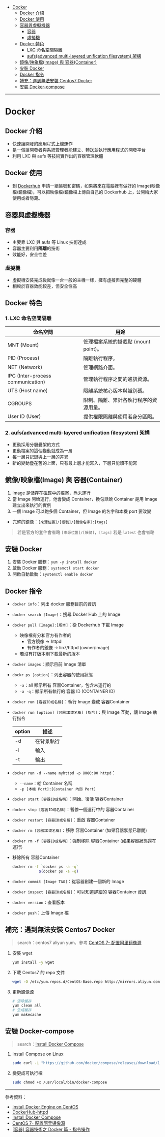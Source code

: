 * [Docker](https://github.com/linjiachi/Linux_note/blob/master/109-1%20Docker/W2-20200922.md#docker)
    - [Docker 介紹](https://github.com/linjiachi/Linux_note/blob/master/109-1%20Docker/W2-20200922.md#docker-%E4%BB%8B%E7%B4%B9)
    - [Docker 使用](https://github.com/linjiachi/Linux_note/blob/master/109-1%20Docker/W2-20200922.md#docker-%E4%BD%BF%E7%94%A8)
    - [容器與虛擬機器](https://github.com/linjiachi/Linux_note/blob/master/109-1%20Docker/W2-20200922.md#%E5%AE%B9%E5%99%A8%E8%88%87%E8%99%9B%E6%93%AC%E6%A9%9F%E5%99%A8)
        - [容器](https://github.com/linjiachi/Linux_note/blob/master/109-1%20Docker/W2-20200922.md#%E5%AE%B9%E5%99%A8)
        - [虛擬機](https://github.com/linjiachi/Linux_note/blob/master/109-1%20Docker/W2-20200922.md#%E8%99%9B%E6%93%AC%E6%A9%9F)
    - [Docker 特色](https://github.com/linjiachi/Linux_note/blob/master/109-1%20Docker/W2-20200922.md#docker-%E7%89%B9%E8%89%B2)
        - [LXC 命名空間隔離](https://github.com/linjiachi/Linux_note/blob/master/109-1%20Docker/W2-20200922.md#1-lxc-%E5%91%BD%E5%90%8D%E7%A9%BA%E9%96%93%E9%9A%94%E9%9B%A2)
        - [aufs(advanced multi-layered unification filesystem) 架構](https://github.com/linjiachi/Linux_note/blob/master/109-1%20Docker/W2-20200922.md#2-aufsadvanced-multi-layered-unification-filesystem-%E6%9E%B6%E6%A7%8B)
    - [鏡像/映象檔(Image) 與 容器(Container)](https://github.com/linjiachi/Linux_note/blob/master/109-1%20Docker/W2-20200922.md#%E9%8F%A1%E5%83%8F%E6%98%A0%E8%B1%A1%E6%AA%94image-%E8%88%87-%E5%AE%B9%E5%99%A8container)
    - [安裝 Docker](https://github.com/linjiachi/Linux_note/blob/master/109-1%20Docker/W2-20200922.md#%E5%AE%89%E8%A3%9D-docker)
    - [Docker 指令](https://github.com/linjiachi/Linux_note/blob/master/109-1%20Docker/W2-20200922.md#docker-%E6%8C%87%E4%BB%A4)
    - [補充：遇到無法安裝 Centos7 Docker](https://github.com/linjiachi/Linux_note/blob/master/109-1%20Docker/W2-20200922.md#%E8%A3%9C%E5%85%85%E9%81%87%E5%88%B0%E7%84%A1%E6%B3%95%E5%AE%89%E8%A3%9D-centos7-docker)
    - [安裝 Docker-compose](https://github.com/linjiachi/Linux_note/blob/master/109-1%20Docker/W2-20200922.md#%E5%AE%89%E8%A3%9D-docker-compose)
---
# Docker
## Docker 介紹
* 快速讓開發的應用程式上線運作
* 是一個讓開發者與系統管理者能建立、轉送並執行應用程式的開發平台
* 利用 LXC 與 aufs 等技術實作出的容器管理軟體
## Docker 使用
* 到 [Dockerhub](https://hub.docker.com/) 申請一組帳號和密碼，如果將來在電腦裡有做好的 Image(映像檔/鏡像檔)，可以把映像檔/鏡像檔上傳自自己的 Dockerhub 上，公開給大家使用或者隱藏。
## 容器與虛擬機器
### 容器
* 主要靠 LXC 與 aufs 等 Linux 技術達成
* 容器主要利用**隔離**的技術
* 效能好，安全性差
### 虛擬機
* 虛擬機安裝完成後就像一台一般的主機一樣，擁有虛擬但完整的硬體
* 相較於容器效能較差，但安全性高

## Docker 特色
### 1. LXC 命名空間隔離

命名空間|用途
-|-
MNT (Mount)|管理檔案系統的掛載點 (mount point)。
PID (Process)|隔離執行程序。
NET (Network)|管理網路介面。
IPC (Inter-process communication)|管理執行程序之間的通訊資源。
UTS (Host name)|隔離系統核心版本與識別碼。
CGROUPS|限制、隔離、累計各執行程序的資源用量。
User ID (User)|提供權限隔離與使用者身分區隔。

### 2. aufs(advanced multi-layered unification filesystem) 架構
* 更動採用分層疊架的方式
* 更動檔案的這個變動就成為一層
* 每一層只記錄與上一層的差異
* 新的變動疊在舊的上面，只有最上層才能寫入，下層只能讀不能寫

## 鏡像/映象檔(Image) 與 容器(Container)
1. Image 是儲存在磁碟中的檔案，尚未運行
2. 當 Image 開始運行，他會變成 Container，換句話說 Container 是用 Image 建立出來執行的實例
3. 一個 Image 可以跑多個 Container，但 Image 的名字和本機 port 要改變

* 完整的鏡像：`[來源位置]/[帳號]/[鏡像名字]:[tags]`
> 若是官方的套件會省略 `[來源位置]/[帳號]`，`[tags]` 若是 `latest` 也會省略

## 安裝 Docker
1. 安裝 Docker 服務：`yum -y install docker`
2. 啟動 Docker 服務：`systemctl start docker`
3. 開啟自動啟動：`systemctl enable docker`
## Docker 指令
* `docker info`：列出 docker 服務目前的資訊
* `docker search [Image]`：搜尋 Docker Hub 上的 Image
* `docker pull [Image]:[版本]`：從 Dockerhub 下載 Image
    - 映像檔有分和官方有作者的
        - 官方鏡像 -> httpd
        - 有作者的鏡像 -> lin7/httpd (owner/image)
    - 若沒有打版本則下載最新的版本
* `docker images`：顯示目前 Image 清單
* `dockr ps [option]`：列出容器的使用狀態
    - `-a`：all 顯示所有 容器Container，包含未運行的
    - `-a -q`：顯示所有執行的 容器 ID (CONTAINER ID)
* `docker run [容器ID或名稱]`：執行 Image 變成 容器Container
* `docker run [option] [容器ID或名稱] [指令]`：與 Image 互動，讓 Image 執行指令

    option|描述
    -|-
    -d|在背景執行
    -i|輸入
    -t|輸出

* `docker run -d --name myhttpd -p 8080:80 httpd`：
    - `--name`：給 Container 名稱
    - `-p [本機 Port]:[Container 內部 Port]`
* `docker start [容器ID或名稱]`：開始、復活 容器Container
* `docker stop [容器ID或名稱]`：暫停一個運行中的 容器Container
* `docker restart [容器ID或名稱]`：重啟 容器Container
* `docker rm [容器ID或名稱]`：移除 容器Container (如果容器狀態已離開)
* `docker rm -f [容器ID或名稱]`：強制移除 容器Container (如果容器狀態還在運行)
* 移除所有 容器Container
    ```sh
    docker rm -f `docker ps -a -q`
                $(docker ps -a -q)
    ```
* `docker commit [Image TAG]`：從容器創建一個新的 Image
* `docker inspect [容器ID或名稱]`：可以知道詳細的 容器Container 資訊
* `docker version`：查看版本
* `docker push`：上傳 Image 檔

## 補充：遇到無法安裝 Centos7 Docker
> search：centos7 aliyun yum，參考 [CentOS 7- 配置阿里镜像源](https://developer.aliyun.com/article/704987)
1. 安裝 wget

    ```sh
    yum install -y wget
    ```
2. 下載 Centos7 的 repo 文件

    ```sh
    wget -O /etc/yum.repos.d/CentOS-Base.repo http://mirrors.aliyun.com/repo/Centos-7.repo
    ```
3. 更新鏡像源

    ```sh
    # 清除緩存
    yum clean all
    # 生成緩存
    yum makecache
    ```

## 安裝 Docker-compose
> search：[Install Docker Compose](https://docs.docker.com/compose/install/)
1. Install Compose on Linux

    ```sh
    sudo curl -L "https://github.com/docker/compose/releases/download/1.27.4/docker-compose-$(uname -s)-$(uname -m)" -o /usr/local/bin/docker-compose
    ```
2. 變更成可執行檔

    ```sh
    sudo chmod +x /usr/local/bin/docker-compose
    ```
---
參考資料：
- [Install Docker Engine on CentOS](https://docs.docker.com/engine/install/centos/)
- [DockerHub-httpd](https://hub.docker.com/_/httpd)
- [Install Docker Compose](https://docs.docker.com/compose/install/)
- [CentOS 7- 配置阿里镜像源](https://developer.aliyun.com/article/704987)
- [[容器] 容器技術之 Docker 篇 - 指令操作](https://blog.kevinyang.net/2020/07/31/docker-101-note-2/)